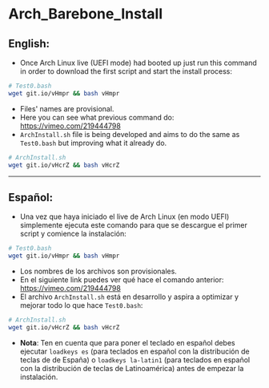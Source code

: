# Arch_Barebone_Install

## English:
- Once Arch Linux live (UEFI mode) had booted up just run this command in order to download the first script and start the install process: 
```bash
# Test0.bash
wget git.io/vHmpr && bash vHmpr
```
- Files' names are provisional.
- Here you can see what previous command do: https://vimeo.com/219444798
- `ArchInstall.sh` file is being developed and aims to do the same as `Test0.bash` but improving what it already do.
```bash
# ArchInstall.sh
wget git.io/vHcrZ && bash vHcrZ
```
---

## Español:
- Una vez que haya iniciado el live de Arch Linux (en modo UEFI) simplemente ejecuta este comando para que se descargue el primer script y comience la instalación:
```bash
# Test0.bash
wget git.io/vHmpr && bash vHmpr
```
- Los nombres de los archivos son provisionales.
- En el siguiente link puedes ver qué hace el comando anterior: https://vimeo.com/219444798
- El archivo `ArchInstall.sh` está en desarrollo y aspira a optimizar y mejorar todo lo que hace `Test0.bash`:
```bash
# ArchInstall.sh
wget git.io/vHcrZ && bash vHcrZ
```

- **Nota**: Ten en cuenta que para poner el teclado en español debes ejecutar `loadkeys es` (para teclados en español con la distribución de teclas de de España) o `loadkeys la-latin1` (para teclados en español con la distribución de teclas de Latinoamérica) antes de empezar la instalación.
